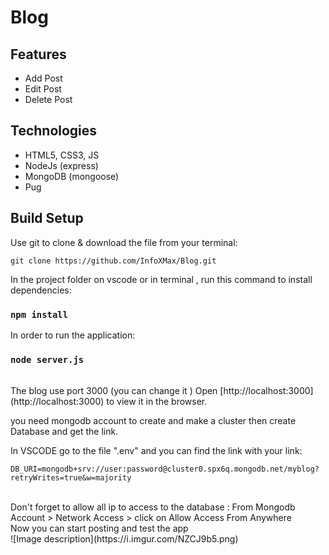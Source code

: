 # Blog

## Features
- Add Post
- Edit Post
- Delete Post

## Technologies

- HTML5, CSS3, JS
- NodeJs (express)
- MongoDB (mongoose)
- Pug


## Build Setup

Use git to clone & download the file from your terminal:

```terminal
git clone https://github.com/InfoXMax/Blog.git
```

In the project folder on vscode or in terminal , run this command to install dependencies:

### `npm install`

In order to run the application:

### `node server.js`

<br />
The blog use port 3000 (you can change it )
Open [http://localhost:3000](http://localhost:3000) to view it in the browser.

you need mongodb account to create and make a cluster then create Database and get the link.<br />

In VSCODE go to the file ".env" and you can find the link with your link:

```terminal
DB_URI=mongodb+srv://user:password@cluster0.spx6q.mongodb.net/myblog?retryWrites=true&w=majority
```
<br>
Don't forget to allow all ip to access to the database :
From Mongodb Account >  Network Access > click on Allow Access From Anywhere
<br>
Now you can start posting and test the app
<br>
![Image description](https://i.imgur.com/NZCJ9b5.png)<br>
